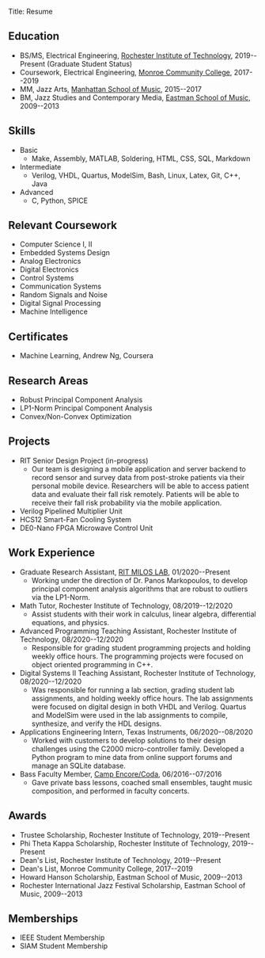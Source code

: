 Title: Resume

## Education

* BS/MS, Electrical Engineering, [Rochester Institute of Technology](https://www.rit.edu/), 2019--Present (Graduate Student Status)
* Coursework, Electrical Engineering, [Monroe Community College](https://www.monroecc.edu/), 2017--2019
* MM, Jazz Arts, [Manhattan School of Music](https://www.msmnyc.edu/), 2015--2017
* BM, Jazz Studies and Contemporary Media, [Eastman School of Music](https://www.esm.rochester.edu/), 2009--2013

## Skills

* Basic
    * Make, Assembly, MATLAB, Soldering, HTML, CSS, SQL, Markdown
* Intermediate
    * Verilog, VHDL, Quartus, ModelSim, Bash, Linux, Latex, Git, C++, Java
* Advanced
    * C, Python, SPICE

## Relevant Coursework

* Computer Science I, II
* Embedded Systems Design
* Analog Electronics
* Digital Electronics
* Control Systems
* Communication Systems
* Random Signals and Noise
* Digital Signal Processing
* Machine Intelligence

## Certificates

* Machine Learning, Andrew Ng, Coursera

## Research Areas

* Robust Principal Component Analysis
* LP1-Norm Principal Component Analysis
* Convex/Non-Convex Optimization

## Projects

* RIT Senior Design Project (in-progress)
    * Our team is designing a mobile application and server backend to record sensor and survey data from post-stroke patients via their personal mobile device. Researchers will be able to access patient data and evaluate their fall risk remotely. Patients will be able to receive their fall risk probability via the mobile application.
* Verilog Pipelined Multiplier Unit
* HCS12 Smart-Fan Cooling System
* DE0-Nano FPGA Microwave Control Unit

## Work Experience

* Graduate Research Assistant, [RIT MILOS LAB](https://sites.google.com/view/miloslab/), 01/2020--Present
    * Working under the direction of Dr. Panos Markopoulos, to develop principal component analysis algorithms that are robust to outliers via the LP1-Norm.
* Math Tutor, Rochester Institute of Technology, 08/2019--12/2020
    * Assist students with their work in calculus, linear algebra, differential equations, and physics.
* Advanced Programming Teaching Assistant, Rochester Institute of Technology, 08/2020--12/2020
    * Responsible for grading student programming projects and holding weekly office hours. The programming projects were focused on object oriented programming in C++.
* Digital Systems II Teaching Assistant, Rochester Institute of Technology, 08/2020--12/2020
    * Was responsible for running a lab section, grading student lab assignments, and holding weekly office hours. The lab assignments were focused on digital design in both VHDL and Verilog. Quartus and ModelSim were used in the lab assignments to compile, synthesize, and verify the HDL designs.
* Applications Engineering Intern, Texas Instruments, 06/2020--08/2020
    * Worked with customers to develop solutions to their design challenges using the C2000 micro-controller family. Developed a Python program to mine data from online support forums and manage an SQLite database.
* Bass Faculty Member, [Camp Encore/Coda](https://www.encore-coda.com/), 06/2016--07/2016
    * Gave private bass lessons, coached small ensembles, taught music composition, and performed in faculty concerts.

## Awards

* Trustee Scholarship, Rochester Institute of Technology, 2019--Present
* Phi Theta Kappa Scholarship, Rochester Institute of Technology, 2019--Present
* Dean's List, Rochester Institute of Technology, 2019--Present
* Dean's List, Monroe Community College, 2017--2019
* Howard Hanson Scholarship, Eastman School of Music, 2009--2013
* Rochester International Jazz Festival Scholarship, Eastman School of Music, 2009--2013

## Memberships

* IEEE Student Membership
* SIAM Student Membership
